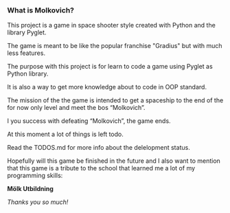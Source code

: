 ### What is Molkovich?

This project is a game in space shooter style created with Python and the library Pyglet.

The game is meant to be like the popular franchise "Gradius" but with much less features.

The purpose with this project is for learn to code a game using Pyglet as Python library.

It is also a way to get more knowledge about to code in OOP standard. 

The mission of the the game is intended to get a spaceship to the end of the for now only level and meet the bos “Molkovich”.

I you success with defeating “Molkovich”, the game ends.

At this moment a lot of things is left todo.

Read the TODOS.md for more info about the delelopment status.

Hopefully will this game be finished in the future and I also want to mention that this game is a tribute to the school that learned me a lot of my programming skills:

__Mölk Utbildning__

_Thanks you so much!_
